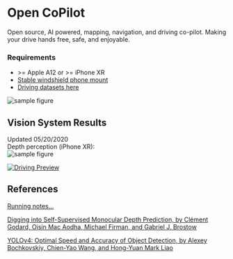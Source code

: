 # Open CoPilot
Open source, AI powered, mapping, navigation, and driving co-pilot. Making your drive hands free, safe, and enjoyable.

### Requirements
* \>= Apple A12 or \>= iPhone XR
* [Stable windshield phone mount](https://www.amazon.com/gp/product/B076B27WP6/ref=ppx_yo_dt_b_asin_title_o02_s00?ie=UTF8&psc=1)
* [Driving datasets here](https://bit.ly/3g9T9Ak)

![sample figure](https://github.com/blakete/Open-CoPilot/blob/master/pictures/phone-mounted-vertical.png)

## Vision System Results
Updated 05/20/2020<br/>
Depth perception (iPhone XR):<br/>
![sample figure](https://github.com/blakete/Open-CoPilot/blob/master/initial-results.gif)

[![Driving Preview](https://github.com/blakete/Open-CoPilot/blob/master/pictures/mounted-demo.png)](https://youtu.be/mBYH2uKsEzM "Open CoPilot Preview")

## References
[Running notes...](https://docs.google.com/document/d/1BoW7_TKAKsI0n-vwv7Fziyctg6jCQ8d4w3IcRLpaUX8/edit?usp=sharing)

[Digging into Self-Supervised Monocular Depth Prediction, by Clément Godard, Oisin Mac Aodha, Michael Firman, and Gabriel J. Brostow](https://github.com/nianticlabs/monodepth2)

[YOLOv4: Optimal Speed and Accuracy of Object Detection, by Alexey Bochkovskiy, Chien-Yao Wang, and Hong-Yuan Mark Liao](https://arxiv.org/abs/2004.10934)




